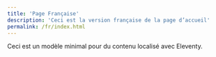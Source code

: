 ```yaml
---
title: 'Page Française'
description: 'Ceci est la version française de la page d’accueil'
permalink: /fr/index.html
---
```


Ceci est un modèle minimal pour du contenu localisé avec Eleventy.